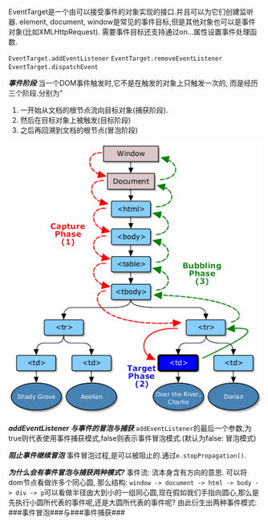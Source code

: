 EventTarget是一个由可以接受事件的对象实现的接口.并且可以为它们创建监听器.
element, document, window是常见的事件目标,但是其他对象也可以是事件对象(比如XMLHttpRequest).
需要事件目标还支持通过on...属性设置事件处理函数.

`EventTarget.addEventListener`
`EventTarget.removeEventListener`
`EventTarget.dispatchEvent`

***事件阶段***
当一个DOM事件触发时,它不是在触发的对象上只触发一次的, 而是经历三个阶段.分别为"
1. 一开始从文档的根节点流向目标对象(捕获阶段).
2. 然后在目标对象上被触发(目标阶段)
3. 之后再回溯到文档的根节点(冒泡阶段)

![demo.png](./demo.png)

***addEventListener 与事件的冒泡与捕获***
`addEventListener`的最后一个参数,为true则代表使用事件捕获模式,false则表示事件冒泡模式.(默认为false: 冒泡模式)

***阻止事件继续冒泡***
事件冒泡过程,是可以被阻止的.通过`e.stopPropagation()`.

***为什么会有事件冒泡与捕获两种模式?***
事件流: 流本身含有方向的意思.
可以将dom节点看做许多个同心圆, 那么结构: `window -> document -> html -> body -> div -> p`可以看做半径由大到小的一组同心圆,现在假如我们手指向圆心,那么是先执行小圆所代表的事件呢,还是大圆所代表的事件呢?
由此衍生出两种事件模式: ###事件冒泡###与###事件捕获###

